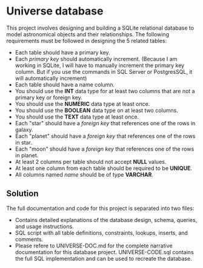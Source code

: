 # Universe database

This project involves designing and building a SQLite relational database to model astronomical objects and their relationships. The following requirements must be followed in designing the 5 related tables:

- Each table should have a primary key.
- Each *primary key* should automatically increment. (Because I am working in SQLite, I will have to manually increment the primary key column. But if you use the commands in SQL Server or PostgresSQL, it will automatically increment)
- Each table should have a name column.
- You should use the **INT** data type for at least two columns that are not a primary key or foreign key.
- You should use the **NUMERIC** data type at least once.
- You should use the **BOOLEAN** data type on at least two columns.
- You should use the **TEXT** data type at least once.
- Each "star" should have a *foreign key* that references one of the rows in galaxy.
- Each "planet" should have a *foreign key* that references one of the rows in star.
- Each "moon" should have a *foreign key* that references one of the rows in planet.
- At least 2 columns per table should not accept **NULL** values.
- At least one column from each table should be required to be **UNIQUE**.
- All columns named *name* should be of type **VARCHAR**.

## Solution
The full documentation and code for this project is separated into two files:
- Contains detailed explanations of the database design, schema, queries, and usage instructions.
- SQL script with all table definitions, constraints, lookups, inserts, and comments.
- Please refere to UNIVERSE-DOC.md for the complete narrative documentation for this database project. UNIVERSE-CODE.sql contains the full SQL implementation and can be used to recreate the database.
